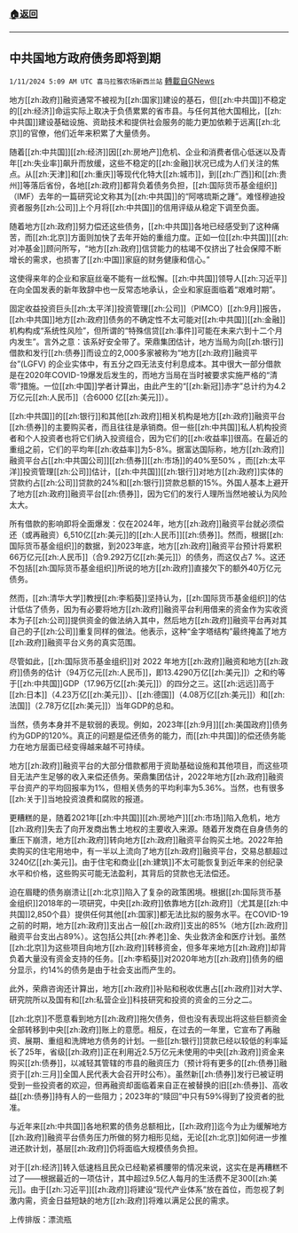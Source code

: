 ###  [:house:返回](README.md)
---


## 中共国地方政府债务即将到期
`1/11/2024 5:09 AM UTC 喜马拉雅农场新西兰站` [轉載自GNews](https://gnews.org/articles/2207410)

地方[[zh:政府]]融资通常不被视为[[zh:国家]]建设的基石，但[[zh:中共国]]不稳定的[[zh:经济]]命运实际上取决于负债累累的省市县。与任何其他大国相比，[[zh:中共国]]建设基础设施、资助技术和提供社会服务的能力更加依赖于远离[[zh:北京]]的官僚，他们近年来积累了大量债务。

随着[[zh:中共国]][[zh:经济]]因[[zh:房地产]]危机、企业和消费者信心低迷以及青年[[zh:失业率]]飙升而放缓，这些不稳定的[[zh:金融]]状况已成为人们关注的焦点。从[[zh:天津]]和[[zh:重庆]]等现代化特大[[zh:城市]]，到[[zh:广西]]和[[zh:贵州]]等落后省份，各地[[zh:政府]]都背负着债务负担，[[zh:国际货币基金组织]]（IMF）去年的一篇研究论文称其为[[zh:中共国]]的“阿喀琉斯之踵”。难怪穆迪投资者服务[[zh:公司]]上个月将[[zh:中共国]]的信用评级从稳定下调至负面。

随着地方[[zh:政府]]努力偿还这些债务，[[zh:中共国]]各地已经感受到了这种痛苦，而[[zh:北京]]方面则加快了去年开始的重组力度。正如一位[[zh:中共国]][[zh:对冲基金]]顾问所写，“地方[[zh:政府]]信贷能力的枯竭不仅挤出了社会保障不断增长的需求，也损害了[[zh:中国]]家庭的财务健康和信心。”

这使得来年的企业和家庭丝毫不能有一丝松懈。[[zh:中共国]]领导人[[zh:习近平]]在向全国发表的新年致辞中也一反常态地承认，企业和家庭面临着“艰难时期”。

固定收益投资巨头[[zh:太平洋]]投资管理[[zh:公司]]（PIMCO）[[zh:9月]]报告，[[zh:中共国]]地方[[zh:政府]]债务的不确定性不太可能对[[zh:中共国]][[zh:金融]]机构构成“系统性风险”，但所谓的“特殊信贷[[zh:事件]]可能在未来六到十二个月内发生”。言外之意：该系好安全带了。荣鼎集团估计，地方当局为向[[zh:银行]]借款和发行[[zh:债券]]而设立的2,000多家被称为“地方[[zh:政府]]融资平台”(LGFV) 的企业实体中，有五分之四无法支付利息成本。其中很大一部分借款是在2020年COVID-19爆发后发生的，而地方当局在当时被要求实施严格的“清零”措施。一位[[zh:中国]]学者计算出，由此产生的“[[zh:新冠]]赤字”总计约为4.2万亿元[[zh:人民币]]（合6000 亿[[zh:美元]]）。

[[zh:中共国]]的[[zh:银行]]和其他[[zh:政府]]相关机构是地方[[zh:政府]]融资平台[[zh:债券]]的主要购买者，而且往往是承销商。但一些[[zh:中共国]]私人机构投资者和个人投资者也将它们纳入投资组合，因为它们的[[zh:收益率]]很高。在最近的重组之前，它们的平均年[[zh:收益率]]为5-8%。据富达国际称，地方[[zh:政府]]融资平台占[[zh:中共国公司]][[zh:债券]][[zh:市场]]的40%至50% ，而[[zh:太平洋]]投资管理[[zh:公司]]估计，[[zh:中共国]][[zh:银行]]对地方[[zh:政府]]实体的贷款约占[[zh:公司]]贷款的24%和[[zh:银行]]贷款总额的15%。外国人基本上避开了地方[[zh:政府]]融资平台[[zh:债券]]，因为它们的发行人理所当然地被认为风险太大。

所有借款的影响即将全面爆发：仅在2024年，地方[[zh:政府]]融资平台就必须偿还（或再融资）6,510亿[[zh:美元]]的[[zh:人民币]][[zh:债券]]。然而，根据[[zh:国际货币基金组织]]的数据，到2023年底，地方[[zh:政府]]融资平台预计将累积66万亿元[[zh:人民币]]（合9.292万亿[[zh:美元]]）的债务，而这仅占7 %。这还不包括[[zh:国际货币基金组织]]所说的地方[[zh:政府]]直接欠下的额外40万亿元债务。

然而，[[zh:清华大学]]教授[[zh:李稻葵]]坚持认为，[[zh:国际货币基金组织]]的估计低估了债务，因为有必要将地方[[zh:政府]]融资平台利用借来的资金作为实收资本为子[[zh:公司]]提供资金的做法纳入其中，然后地方[[zh:政府]]融资平台再对其自己的子[[zh:公司]]重复同样的做法。他表示，这种“金字塔结构”最终掩盖了地方[[zh:政府]]融资平台义务的真实范围。

尽管如此，[[zh:国际货币基金组织]]对 2022 年地方[[zh:政府]]融资和地方[[zh:政府]]债务的估计（94万亿元[[zh:人民币]]，即13.4290万亿[[zh:美元]]）之和约等于[[zh:中共国]]GDP（17.96万亿[[zh:美元]]）的四分之三。这[[zh:远远]]高于[[zh:日本]]（4.23万亿[[zh:美元]]）、[[zh:德国]]（4.08万亿[[zh:美元]]）和[[zh:法国]]（2.78万亿[[zh:美元]]）当年GDP的总和。

当然，债务本身并不是软弱的表现。例如，2023年[[zh:9月]][[zh:美国政府]]债务约为GDP的120%。真正的问题是偿还债务的能力，而[[zh:中共国]]的偿还债务能力在地方层面已经变得越来越不可持续。

地方[[zh:政府]]融资平台的大部分借款都用于资助基础设施和其他项目，而这些项目无法产生足够的收入来偿还债务。荣鼎集团估计，2022年地方[[zh:政府]]融资平台资产的平均回报率为1%，但相关债务的平均利率为5.36%。当然，也有很多[[zh:关于]]当地投资浪费和腐败的报道。

更糟糕的是，随着2021年[[zh:中共国]][[zh:房地产]][[zh:市场]]陷入危机，地方[[zh:政府]]失去了向开发商出售土地权的主要收入来源。随着开发商在自身债务的重压下崩溃，地方[[zh:政府]]转向地方[[zh:政府]]融资平台购买土地。2022年拍卖购买的住宅用地中，有一半以上流向了地方[[zh:政府]]融资平台，交易总额超过3240亿[[zh:美元]]。由于住宅和商业[[zh:建筑]]不太可能恢复到近年来的创纪录水平和价格，这些购买可能无法盈利，其背后的贷款也无法偿还。

迫在眉睫的债务崩溃让[[zh:北京]]陷入了复杂的政策困境。根据[[zh:国际货币基金组织]]2018年的一项研究，中央[[zh:政府]]依靠地方[[zh:政府]]（尤其是[[zh:中共国]]2,850个县）提供任何其他[[zh:国家]]都无法比拟的服务水平。在COVID-19之前的时期，地方[[zh:政府]]支出占一般[[zh:政府]]支出的85%（地方[[zh:政府]]融资平台支出占89%）。这包括公共[[zh:养老]]金、失业救济金和医疗计划。虽然[[zh:北京]]为这些项目向地方[[zh:政府]]转移资金，但多年来地方[[zh:政府]]却背负着大量没有资金支持的任务。[[zh:李稻葵]]对2020年地方[[zh:政府]]债务的细分显示，约14%的债务是由于社会支出而产生的。

此外，荣鼎咨询还计算出，地方[[zh:政府]]补贴和税收优惠占[[zh:政府]]对大学、研究院所以及国有和[[zh:私营企业]]科技研究和投资的资金的三分之二。

[[zh:北京]]不愿意看到地方[[zh:政府]]拖欠债务，但也没有表现出将这些巨额资金全部转移到中央[[zh:政府]]账上的意愿。相反，在过去的一年里，它宣布了再融资、展期、重组和洗牌地方债务的计划。一些[[zh:银行]]贷款已经以较低的利率延长了25年，省级[[zh:政府]]正在利用近2.5万亿元未使用的中央[[zh:政府]]资金来购买[[zh:债券]]，以减轻其管辖的市县的融资压力（预计将有更多的[[zh:债券]]融资于[[zh:三月]]全国人民代表大会召开时公布）。虽然新[[zh:债券]]发行已被证明受到一些投资者的欢迎，但再融资却面临着来自正在被替换的旧[[zh:债券]]、高收益[[zh:债券]]持有人的一些阻力；2023年的“赎回”中只有59%得到了投资者的批准。

与近年来[[zh:中共国]]各地积累的债务总额相比，[[zh:政府]]迄今为止为缓解地方[[zh:政府]]融资平台债务压力所做的努力相形见绌，无论[[zh:北京]]如何进一步推进还款计划，基层[[zh:政府]]仍将面临大规模债务负担。

对于[[zh:经济]]转入低速档且民众已经勒紧裤腰带的情况来说，这实在是再糟糕不过了——根据最近的一项估计，其中超过9.5亿人每月的生活费不足300[[zh:美元]]。由于[[zh:习近平]][[zh:政府]]将建设“现代产业体系”放在首位，而忽视了刺激内需，资金日益短缺的地方[[zh:政府]]将难以满足公民的需求。

上传排版：漂流瓶
